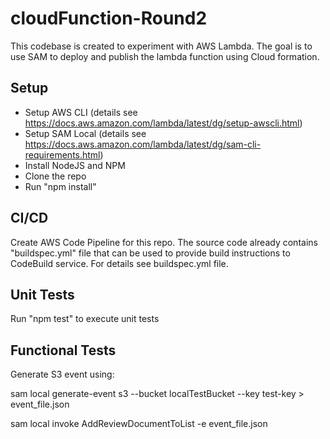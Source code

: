 # cloudFunction-Round2
This codebase is created to experiment with AWS Lambda. The goal is to use SAM to deploy and publish the lambda function using Cloud formation.

## Setup
- Setup AWS CLI (details see https://docs.aws.amazon.com/lambda/latest/dg/setup-awscli.html)
- Setup SAM Local (details see https://docs.aws.amazon.com/lambda/latest/dg/sam-cli-requirements.html)
- Install NodeJS and NPM
- Clone the repo
- Run "npm install"

## CI/CD
Create AWS Code Pipeline for this repo. The source code already contains "buildspec.yml" file that can be used to provide build instructions to CodeBuild service. For details see buildspec.yml file.

## Unit Tests
Run "npm test" to execute unit tests

## Functional Tests
Generate S3 event using:

sam local generate-event s3 --bucket localTestBucket  --key test-key > event_file.json

sam local invoke AddReviewDocumentToList -e event_file.json
